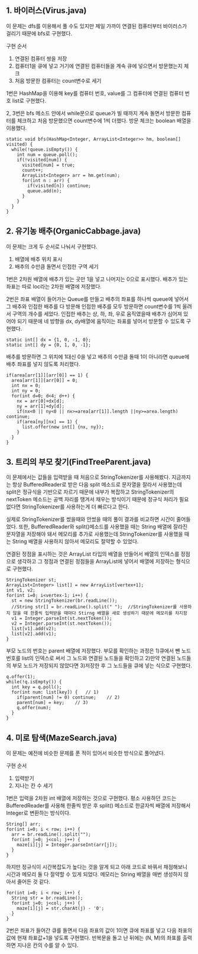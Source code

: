 ## 1. 바이러스(Virus.java)

이 문제는 dfs를 이용해서 풀 수도 있지만 제일 가까이 연결된 컴퓨터부터 바이러스가 걸리기 때문에 bfs로 구현했다.

구현 순서
1) 연결된 컴퓨터 쌍을 저장
2) 컴퓨터1을 큐에 넣고 거기에 연결된 컴퓨터들을 계속 큐에 넣으면서 방문했는지 체크
3) 처음 방문한 컴퓨터는 count변수로 세기

1번은 HashMap을 이용해 key를 컴퓨터 번호, value를 그 컴퓨터에 연결된 컴퓨터 번호 list로 구현했다.

2, 3번은 bfs 메소드 안에서 while문으로 queue가 빌 때까지 계속 돌면서 방문한 컴퓨터를 체크하고 처음 방문했으면 count변수에 1씩 더했다.
방문 체크는 boolean 배열을 이용했다.
```
static void bfs(HashMap<Integer, ArrayList<Integer>> hm, boolean[] visited) {
  while(!queue.isEmpty()) {
    int num = queue.poll();
    if(!visited[num]) {
      visited[num] = true;
      count++;
      ArrayList<Integer> arr = hm.get(num);
      for(int n : arr) {
        if(visited[n]) continue;
        queue.add(n);
      }
    }
  }
}
```

## 2. 유기농 배추(OrganicCabbage.java)

이 문제는 크게 두 순서로 나눠서 구현했다.
1) 배열에 배추 위치 표시
2) 배추의 수만큼 돌면서 인접한 구역 세기

1번은 2차원 배열에 배추가 있는 곳만 1을 넣고 나머지는 0으로 표시했다. 배추가 있는 좌표는 따로 loc라는 2차원 배열에 저장했다.

2번은 좌표 배열이 들어가는 Queue를 만들고 배추의 좌표를 하나씩 queue에 넣어서 그 배추와 인접한 배추를 다 방문해 인접한 배추를 모두 방문하면 count변수를 1씩 올려서 구역의 개수를 세었다.
인접한 배추는 상, 하, 좌, 우로 움직였을때 배추가 심어져 있어야 되기 때문에 네 방향을 dx, dy배열에 움직이는 좌표를 넣어서 방문할 수 있도록 구현했다.
```
static int[] dx = {1, 0, -1, 0};
static int[] dy = {0, 1, 0, -1};
```

배추를 방문하면 그 위치에 1대신 0을 넣고 배추의 수만큼 돌때 1이 아니라면 queue에 배추 좌표를 넣지 않도록 처리했다.
```
if(area[arr[1]][arr[0]] == 1) {
  area[arr[1]][arr[0]] = 0;
  int nx = 0;
  int ny = 0;
  for(int d=0; d<4; d++) {
    nx = arr[0]+dx[d];
    ny = arr[1]+dy[d];
    if(nx<0 || ny<0 || nx>=area[arr[1]].length ||ny>=area.length) continue;
    if(area[ny][nx] == 1) {
      list.offer(new int[] {nx, ny});
    }
  }
}
```

## 3. 트리의 부모 찾기(FindTreeParent.java)

이 문제에서는 값들을 입력받을 때 처음으로 StringTokenizer를 사용해봤다.
지금까지는 항상 BufferedReader로 받은 다음 split 메소드로 문자열을 잘라서 사용했는데 split은 정규식을 기반으로 자르기 때문에 내부가 복잡하고 StringTokenizer의 nextToken 메소드는 공백 자리를 땡겨서 채우는 방식이기 때문에 정규식 처리가 필요 없다면 StringTokenizer를 사용하는게 더 빠르다고 한다.

실제로 StringTokenizer를 썼을때와 안썼을 때의 풀이 결과를 비교하면 시간이 줄어들었다. 또한, BufferedReader와 split()메소드를 사용했을 때는 String 배열에 잘라진 문자열을 저장해야 돼서 메모리를 추가로 사용했는데 StringTokenizer를 사용했을 때는 String 배열을 사용하지 않아서 메모리도 절약할 수 있었다.

연결된 정점을 표시하는 것은 ArrayList<Integer> 타입의 배열을 만들어서 배열의 인덱스를 정점으로 생각하고 그 정점과 연결된 정점들을 ArrayList에 넣어서 배열에 저장하는 형식으로 구현했다.
```
StringTokenizer st;
ArrayList<Integer> list[] = new ArrayList[vertex+1];
int v1, v2;
for(int i=0; i<vertex-1; i++) {
  st = new StringTokenizer(br.readLine());
  //String str[] = br.readLine().split(" ");  //StringTokenizer를 사용하지 않을 때 한줄씩 입력받을 때마다 Stirng 배열을 새로 생성하기 때문에 메모리를 차지함
  v1 = Integer.parseInt(st.nextToken());
  v2 = Integer.parseInt(st.nextToken());
  list[v1].add(v2);
  list[v2].add(v1);
}
```

부모 노드의 번호는 parent 배열에 저장했다.
부모를 확인하는 과정은 1)큐에서 뺀 노드번호를 list의 인덱스로 써서 그 노드와 연결된 노드들을 확인하고 2)만약 연결된 노드들의 부모 노드가 저장되지 않았다면 3)저장한 후 그 노드들을 큐에 넣는 식으로 구현했다.
```
q.offer(1);
while(!q.isEmpty()) {
  int key = q.poll();
  for(int num: list[key]) {   // 1)
    if(parent[num] != 0) continue;    // 2)
    parent[num] = key;    // 3)
    q.offer(num);
  }
}
```

## 4. 미로 탐색(MazeSearch.java)

이 문제는 예전에 비슷한 문제를 푼 적이 있어서 비슷한 방식으로 풀어냈다.

구현 순서
1) 입력받기
2) 지나는 칸 수 세기

1번은 입력을 2차원 int 배열에 저장하는 것으로 구현했다.
평소 사용하던 코드는 BufferedReader를 사용해 한줄씩 받은 후 split() 메소드로 한글자씩 배열에 저장해서 Integer로 변환하는 방식이다.
```
String[] arr;
for(int i=0; i < row; i++) {
  arr = br.readLine().split("");
  for(int j=0; j<col; j++) {
    maze[i][j] = Integer.parseInt(arr[j]);
  }
}
```
하지만 정규식이 시간복잡도가 높다는 것을 알게 되고 아래 코드로 바꿔서 채점해보니 시간과 메모리 둘 다 절약할 수 있게 되었다. 메모리는 String 배열을 매번 생성하지 않아서 줄어든 것 같다.
```
for(int i=0; i < row; i++) {
  String str = br.readLine();
  for(int j=0; j<col; j++) {
    maze[i][j] = str.charAt(j) - '0';
  }
}
```

2번은 좌표가 들어간 큐를 돌면서 다음 좌표의 값이 1이면 큐에 좌표를 넣고 다음 좌표의 값에 현재 좌표값+1을 넣도록 구현했다.
반복문을 돌고 난 뒤에는 (N, M)의 좌표를 출력하면 지나온 칸의 수를 알 수 있다. 